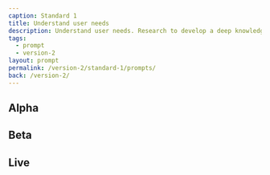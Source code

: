 ```yaml
---
caption: Standard 1
title: Understand user needs
description: Understand user needs. Research to develop a deep knowledge of who the service users are and what that means for the design of the service.
tags:
  - prompt
  - version-2
layout: prompt
permalink: /version-2/standard-1/prompts/
back: /version-2/
---
```


## Alpha

## Beta

## Live
